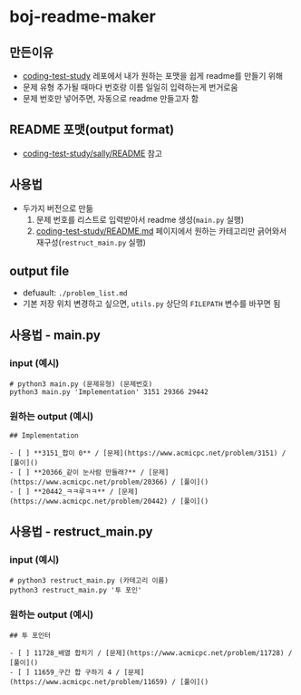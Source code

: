 # boj-readme-maker

## 만든이유

- [coding-test-study](https://github.com/boostcamp-ai-tech-4/coding-test-study) 레포에서 내가 원하는 포맷을 쉽게 readme를 만들기 위해
- 문제 유형 추가될 때마다 번호랑 이름 일일히 입력하는게 번거로움
- 문제 번호만 넣어주면, 자동으로 readme 만들고자 함

## README 포맷(output format)

- [coding-test-study/sally/README](https://github.com/boostcamp-ai-tech-4/coding-test-study/blob/main/sally/README.md) 참고

## 사용법

- 두가지 버전으로 만듦
    1. 문제 번호를 리스트로 입력받아서 readme 생성(`main.py` 실행)
    2. [coding-test-study/README.md](https://github.com/boostcamp-ai-tech-4/coding-test-study/README.md) 페이지에서 원하는 카테고리만 긁어와서 재구성(`restruct_main.py` 실행)

## output file

- defuault: `./problem_list.md`
- 기본 저장 위치 변경하고 싶으면, `utils.py` 상단의 `FILEPATH` 변수를 바꾸면 됨

## 사용법 - main.py

### input (예시)

```text
# python3 main.py (문제유형) (문제번호)
python3 main.py 'Implementation' 3151 29366 29442
```

### 원하는 output (예시)

```text
## Implementation

- [ ] **3151_합이 0** / [문제](https://www.acmicpc.net/problem/3151) / [풀이]()
- [ ] **20366_같이 눈사람 만들래?** / [문제](https://www.acmicpc.net/problem/20366) / [풀이]()
- [ ] **20442_ㅋㅋ루ㅋㅋ** / [문제](https://www.acmicpc.net/problem/20442) / [풀이]()
```

## 사용법 - restruct_main.py

### input (예시)

```text
# python3 restruct_main.py (카테고리 이름)
python3 restruct_main.py '투 포인'
```

### 원하는 output (예시)

```text
## 투 포인터

- [ ] 11728_배열 합치기 / [문제](https://www.acmicpc.net/problem/11728) / [풀이]()  
- [ ] 11659_구간 합 구하기 4 / [문제](https://www.acmicpc.net/problem/11659) / [풀이]()  
```
